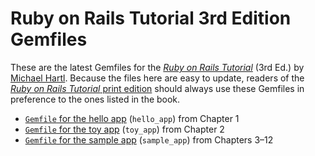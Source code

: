# Ruby on Rails Tutorial 3rd Edition Gemfiles

These are the latest Gemfiles for the [*Ruby on Rails Tutorial*](http://railstutorial.org/book) (3rd Ed.) by [Michael Hartl](http://michaelhartl.com/). Because the files here are easy to update, readers of the [*Ruby on Rails Tutorial* print edition](http://amzn.to/1PDOv9W) should always use these Gemfiles in preference to the ones listed in the book.

* [`Gemfile` for the hello app](https://github.com/mhartl/rails_tutorial_3rd_edition_gemfiles/blob/master/hello_app/Gemfile) (`hello_app`) from Chapter 1
* [`Gemfile` for the toy app](https://github.com/mhartl/rails_tutorial_3rd_edition_gemfiles/blob/master/toy_app/Gemfile) (`toy_app`) from Chapter 2
* [`Gemfile` for the sample app](https://github.com/mhartl/rails_tutorial_3rd_edition_gemfiles/blob/master/sample_app/Gemfile) (`sample_app`) from Chapters 3–12
